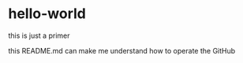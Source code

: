# hello-world
this is just a primer

this README.md can make me understand how to operate the GitHub

